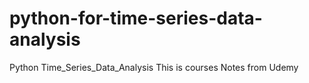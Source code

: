 # python-for-time-series-data-analysis
Python Time_Series_Data_Analysis
This is courses Notes from Udemy

